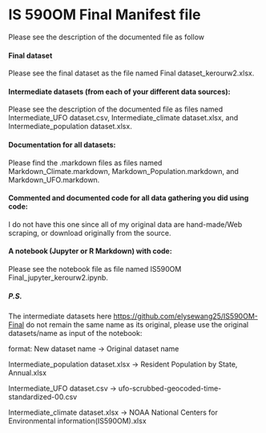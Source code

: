 # IS 590OM Final Manifest file

Please see the description of the documented file as follow

#### Final dataset
Please see the final dataset as the file named Final dataset_kerourw2.xlsx.

#### Intermediate datasets (from each of your different data sources):
Please see the description of the documented file as files named Intermediate_UFO dataset.csv, Intermediate_climate dataset.xlsx, and Intermediate_population dataset.xlsx.


#### Documentation for all datasets:
Please find the .markdown files as files named Markdown_Climate.markdown, Markdown_Population.markdown, and Markdown_UFO.markdown.


#### Commented and documented code for all data gathering you did using code: 
I do not have this one since all of my original data are hand-made/Web scraping, or download originally from the source.


#### A notebook (Jupyter or R Markdown) with code: 
Please see the notebook file as file named IS590OM Final_jupyter_kerourw2.ipynb.

##### P.S.
The intermediate datasets here https://github.com/elysewang25/IS590OM-Final do not remain the same name as its original, please use the original datasets/name as input of the notebook:

format: New dataset name -> Original dataset name

Intermediate_population dataset.xlsx -> Resident Population by State, Annual.xlsx

Intermediate_UFO dataset.csv -> ufo-scrubbed-geocoded-time-standardized-00.csv

Intermediate_climate dataset.xlsx -> NOAA National Centers for Environmental information(IS590OM).xlsx
